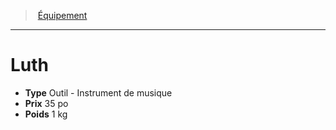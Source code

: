﻿---
!Equipment
Type: Outil - Instrument de musique
Price: 35 po
Weight: 1 kg
Id: equipment_hd.md#luth
ParentLink: equipment_hd.md#Équipement
Name: Luth
ParentName: Équipement
NameLevel: 1
---
> [Équipement](hd_equipment.md)

---

# Luth

- **Type** Outil - Instrument de musique
- **Prix** 35 po
- **Poids** 1 kg

